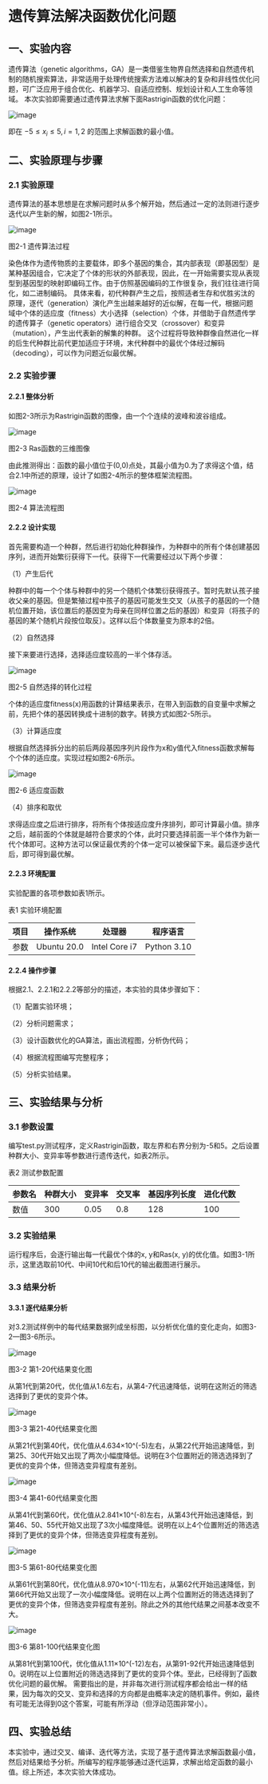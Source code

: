 # 遗传算法解决函数优化问题

## 一、实验内容
遗传算法（genetic algorithms，GA）是一类借鉴生物界自然选择和自然遗传机制的随机搜索算法，非常适用于处理传统搜索方法难以解决的复杂和非线性优化问题，可广泛应用于组合优化、机器学习、自适应控制、规划设计和人工生命等领域。
本次实验即需要通过遗传算法求解下面Rastrigin函数的优化问题：

![image](https://github.com/Ac-plus/INtroduction-of-AI/assets/104805387/2dc2d715-a629-485a-8860-8a9c93c3fa89)

 
即在 $-5≤x_i≤5,i=1,2$ 的范围上求解函数的最小值。

## 二、实验原理与步骤
### 2.1 实验原理
遗传算法的基本思想是在求解问题时从多个解开始，然后通过一定的法则进行逐步迭代以产生新的解，如图2-1所示。

![image](https://github.com/Ac-plus/INtroduction-of-AI/assets/104805387/835857ce-e107-4151-a18d-061695f0451b)

图2-1 遗传算法过程

染色体作为遗传物质的主要载体，即多个基因的集合，其内部表现（即基因型）是某种基因组合，它决定了个体的形状的外部表现，因此，在一开始需要实现从表现型到基因型的映射即编码工作。由于仿照基因编码的工作很复杂，我们往往进行简化，如二进制编码。
具体来看，初代种群产生之后，按照适者生存和优胜劣汰的原理，逐代（generation）演化产生出越来越好的近似解，在每一代，根据问题域中个体的适应度（fitness）大小选择（selection）个体，并借助于自然遗传学的遗传算子（genetic operators）进行组合交叉（crossover）和变异（mutation），产生出代表新的解集的种群。
这个过程将导致种群像自然进化一样的后生代种群比前代更加适应于环境，末代种群中的最优个体经过解码（decoding），可以作为问题近似最优解。

### 2.2 实验步骤
#### 2.2.1 整体分析
如图2-3所示为Rastrigin函数的图像，由一个个连续的波峰和波谷组成。

![image](https://github.com/Ac-plus/INtroduction-of-AI/assets/104805387/cef3249b-183e-4274-a432-dc45e602ebc5)

图2-3 Ras函数的三维图像

由此推测得出：函数的最小值位于(0,0)点处，其最小值为0.为了求得这个值，结合2.1中所述的原理，设计了如图2-4所示的整体框架流程图。

![image](https://github.com/Ac-plus/INtroduction-of-AI/assets/104805387/04817ca0-b904-4c78-9984-3b731042e3c9)

图2-4 算法流程图
#### 2.2.2 设计实现
首先需要构造一个种群，然后进行初始化种群操作，为种群中的所有个体创建基因序列，进而开始繁衍获得下一代。获得下一代需要经过以下两个步骤：

（1）产生后代

种群中的每一个个体与种群中的另一个随机个体繁衍获得孩子。暂时先默认孩子接收父亲的基因。但是繁殖过程中孩子的基因可能发生交叉（从孩子的基因的一个随机位置开始，该位置后的基因变为母亲在同样位置之后的基因）和变异（将孩子的基因的某个随机片段按位取反）。这样以后个体数量变为原本的2倍。

（2）自然选择

接下来要进行选择，选择适应度较高的一半个体存活。

![image](https://github.com/Ac-plus/INtroduction-of-AI/assets/104805387/9ab8a85c-248f-4dea-89b0-7e3b256b01cc)

图2-5 自然选择的转化过程

个体的适应度fitness(x)用函数的计算结果表示，在带入到函数的自变量中求解之前，先把个体的基因转换成十进制的数字。转换方式如图2-5所示。

（3）计算适应度

根据自然选择拆分出的前后两段基因序列片段作为x和y值代入fitness函数求解每个个体的适应度。实现过程如图2-6所示。

![image](https://github.com/Ac-plus/INtroduction-of-AI/assets/104805387/0528acbd-a0d5-4c8e-b8bd-c4cadf498b94)

图2-6 适应度函数

（4）排序和取优

求得适应度之后进行排序，将所有个体按适应度升序排列，即可计算最小值。排序之后，越前面的个体就是越符合要求的个体，此时只要选择前面一半个体作为新一代个体即可。这种方法可以保证最优秀的个体一定可以被保留下来。最后逐步迭代后，即可得到最优解。

#### 2.2.3 环境配置

实验配置的各项参数如表1所示。

表1 实验环境配置

|项目|	操作系统	|处理器|	程序语言|	
|---|---|---|---|
|参数|	Ubuntu 20.0|	Intel Core i7| Python 3.10 |

#### 2.2.4 操作步骤

根据2.1、2.2.1和2.2.2等部分的描述，本实验的具体步骤如下：

（1）配置实验环境；

（2）分析问题需求；

（3）设计函数优化的GA算法，画出流程图，分析伪代码；

（4）根据流程图编写完整程序；

（5）分析实验结果。

## 三、实验结果与分析
### 3.1 参数设置

编写test.py测试程序，定义Rastrigin函数，取左界和右界分别为-5和5。之后设置种群大小、变异率等参数进行遗传迭代，如表2所示。

表2 测试参数配置

|参数名	|种群大小|	变异率|	交叉率|	基因序列长度|	进化代数|
|---|---|---|---|---|---|
|数值|	300|	0.05|	0.8|	128|	100|

### 3.2 实验结果
运行程序后，会逐行输出每一代最优个体的x, y和Ras(x, y)的优化值。如图3-1所示，这里选取前10代、中间10代和后10代的输出截图进行展示。


### 3.3 结果分析
#### 3.3.1 逐代结果分析
对3.2测试样例中的每代结果数据列成坐标图，以分析优化值的变化走向，如图3-2—图3-6所示。

![image](https://github.com/Ac-plus/INtroduction-of-AI/assets/104805387/78ca7ac3-286b-441f-8e80-368b1b772474)


图3-2 第1-20代结果变化图

从第1代到第20代，优化值从1.6左右，从第4-7代迅速降低，说明在这附近的筛选选择到了更优的变异个体。

![image](https://github.com/Ac-plus/INtroduction-of-AI/assets/104805387/4cb0992b-ad51-4ec8-86d4-fda45939b6a7)

图3-3 第21-40代结果变化图

从第21代到第40代，优化值从4.634×10^(-5)左右，从第22代开始迅速降低，到第25、30代开始又出现了两次小幅度降低。说明在3个位置附近的筛选选择到了更优的变异个体，但筛选变异程度有差别。

![image](https://github.com/Ac-plus/INtroduction-of-AI/assets/104805387/6058d1de-2afc-4a67-8b43-586fa4a5e2cc)

图3-4 第41-60代结果变化图

从第41代到第60代，优化值从2.841×10^(-8)左右，从第43代开始迅速降低，到第46、50、55代开始又出现了3次小幅度降低。说明在以上4个位置附近的筛选选择到了更优的变异个体，但筛选变异程度有差别。

![image](https://github.com/Ac-plus/INtroduction-of-AI/assets/104805387/fcddadc0-4725-4f6e-8114-26fec921894d)

图3-5 第61-80代结果变化图

从第61代到第80代，优化值从8.970×10^(-11)左右，从第62代开始迅速降低，到第66代开始又出现了一次小幅度降低。说明在以上两个位置附近的筛选选择到了更优的变异个体，但筛选变异程度有差别。除此之外的其他代结果之间基本改变不大。

![image](https://github.com/Ac-plus/INtroduction-of-AI/assets/104805387/d8ef2205-6e54-4f94-b4d8-d9bce9a5fecc)

图3-6 第81-100代结果变化图

从第81代到第100代，优化值从1.11×10^(-12)左右，从第91-92代开始迅速降低到0。说明在以上位置附近的筛选选择到了更优的变异个体。至此，已经得到了函数优化问题的最优解。
需要指出的是，并非每次进行测试程序都会给出一样的结果，因为每次的交叉、变异和选择的方向都是由概率决定的随机事件。例如，最终有可能无法得到0这个答案，可能有所浮动（但浮动范围非常小）。

## 四、实验总结

本实验中，通过交叉、编译、迭代等方法，实现了基于遗传算法求解函数最小值，然后对结果给予分析。所编写的程序能够通过逐代运算，求解出给定函数的最小值。综上所述，本次实验大体成功。





